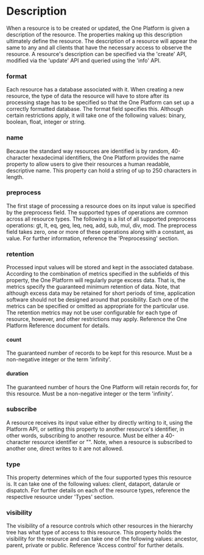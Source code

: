 Description
===========

When a resource is to be created or updated, the One Platform is given a
description of the resource. The properties making up this description
ultimately define the resource. The description of a resource will
appear the same to any and all clients that have the necessary access to
observe the resource. A resource's description can be specified via the
'create' API, modified via the 'update' API and queried using the 'info'
API.

### format

Each resource has a database associated with it. When creating a new
resource, the type of data the resource will have to store after its
processing stage has to be specified so that the One Platform can set up
a correctly formatted database. The format field specifies this.
Although certain restrictions apply, it will take one of the following
values: binary, boolean, float, integer or string.

### name

Because the standard way resources are identified is by random,
40-character hexadecimal identifiers, the One Platform provides the name
property to allow users to give their resources a human readable,
descriptive name. This property can hold a string of up to 250
characters in length.

### preprocess

The first stage of processing a resource does on its input value is
specified by the preprocess field. The supported types of operations are
common across all resource types. The following is a list of all
supported preprocess operations: gt, lt, eq, geq, leq, neq, add, sub,
mul, div, mod. The preprocess field takes zero, one or more of these
operations along with a constant, as value. For further information,
reference the 'Preprocessing' section.

### retention

Processed input values will be stored and kept in the associated
database. According to the combination of metrics specified in the
subfields of this property, the One Platform will regularly purge excess
data. That is, the metrics specify the guaranteed minimum retention of
data. Note, that although excess data may be retained for short periods
of time, application software should not be designed around that
possibility. Each one of the metrics can be specified or omitted as
appropriate for the particular use. The retention metrics may not be
user configurable for each type of resource, however, and other
restrictions may apply. Reference the One Platform Reference document
for details.

#### count

The guaranteed number of records to be kept for this resource. Must be a
non-negative integer or the term 'infinity'.

#### duration

The guaranteed number of hours the One Platform will retain records for,
for this resource. Must be a non-negative integer or the term
'infinity'.

### subscribe

A resource receives its input value either by directly writing to it,
using the Platform API, or setting this property to another resource's
identifier, in other words, subscribing to another resource. Must be
either a 40-character resource identifier or "". Note, when a resource
is subscribed to another one, direct writes to it are not allowed.

### type

This property determines which of the four supported types this resource
is. It can take one of the following values: client, dataport, datarule
or dispatch. For further details on each of the resource types,
reference the respective resource under 'Types' section.

### visibility

The visibility of a resource controls which other resources in the
hierarchy tree has what type of access to this resource. This property
holds the visibility for the resource and can take one of the following
values: ancestor, parent, private or public. Reference 'Access control'
for further details.
